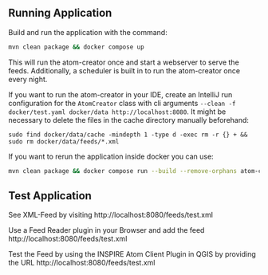 Running Application
-------------------

Build and run the application with the command:

```bash
mvn clean package && docker compose up
```

This will run the atom-creator once and start a webserver to serve the feeds. Additionally,
a scheduler is built in to run the atom-creator once every night.

If you want to run the atom-creator in your IDE, create an IntelliJ run configuration for the
`AtomCreator` class with cli arguments `--clean -f docker/test.yaml docker/data http://localhost:8080`.
It might be necessary to delete the files in the cache directory manually beforehand:

```shell
sudo find docker/data/cache -mindepth 1 -type d -exec rm -r {} + && sudo rm docker/data/feeds/*.xml
```

If you want to rerun the application inside docker you can use:

```bash
mvn clean package && docker compose run --build --remove-orphans atom-creator
```

Test Application
----------------

See XML-Feed by visiting http://localhost:8080/feeds/test.xml

Use a Feed Reader plugin in your Browser and add the feed http://localhost:8080/feeds/test.xml

Test the Feed by using the INSPIRE Atom Client Plugin in QGIS by providing the URL http://localhost:8080/feeds/test.xml
